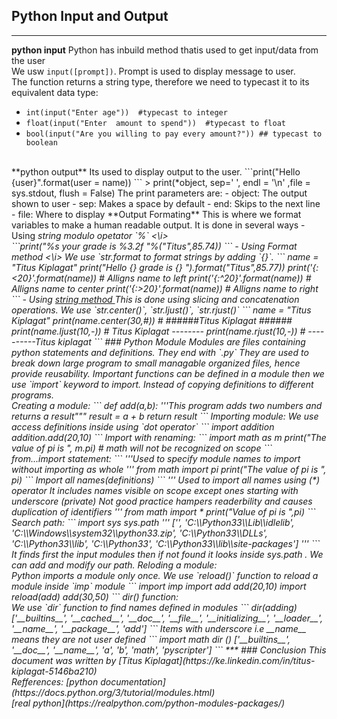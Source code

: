 ## Python Input and Output
***
 **python input**
Python has inbuild method thatis used to get input/data from the user <br/> We usw `input([prompt])`. Prompt is used to display message to user. <br/>
The function returns a string type, therefore we need to typecast it to its equivalent data type:<br/>
-	```int(input("Enter age"))  #typecast to integer```
-	```float(input("Enter  amount to spend"))  #typecast to float```
-	```bool(input("Are you willing to pay every amount?")) ## typecast to boolean ```
<br/>
**python output**
Its used to display output to the user. ```print("Hello {user}".format(user = name)) ```
> print(*object, sep=' ', endl = '\n' ,file = sys.stdout, flush = False)
The print parameters are:
-				object: The output shown to user
-				sep: Makes a space by default
-				end: Skips to the next line
-				file: Where to display
**Output Formating**
This is where we format variables to make a human readable output. It is done in several ways
-		Using <i>string modulo opetator `%` <\i> <br/>
	```print("%s your grade is %3.2f "%("Titus",85.74)) ```
-		Using  <i> Format method <\i>
We use `str.format to format strings by adding `{}`.
	```
		name = "Titus Kiplagat"
		print("Hello {} grade is {} ").format("Titus",85.77))
		print('{:<20}'.format(name))	 	# Alligns name to left
		print('{:^20}'.format(name))		# Alligns name to center
		print('{:>20}'.format(name))	 	# Alligns name to right
	```
-	Using <u> string method </u>
This is done using slicing and concatenation operations.
We use `str.center()`, `str.ljust()`, `str.rjust()`
	```
		name = "Titus Kiplagat"
		print(name.center(30,#))	# ######Titus Kiplagat ######
		print(name.ljust(10,-))		# Titus Kiplagat --------
		print(name.rjust(10,-))		# ----------Titus kiplagat
	```
###		Python Module
Modules are files containing python statements and definitions. They end with `.py`
They are used to break down large program to small managable organized files, hence provide reusability.
Important functions can be defined in a module then we use `import` keyword to import. Instead of copying definitions to different programs.<br/>
Creating a module:
	```
		def add(a,b):
			'''This program adds two numbers 
			and returns a result"""
			result = a + b
			return result
	```
Importing module:
We use access definitions inside using  `dot operator`
	```
		import addition
		addition.add(20,10)
	```
Import with renaming:
	```
	   import math as m
	   print("The value of pi is  ", m.pi)		#  math will not be recognized on scope
	```
from...import statement:
	```
	   '''Used to specify module names to import without importing as whole
	   '''
	     from math import pi
	     print("The value of pi is ", pi)
	```
Import all names(definitions)
	```
	   ''' Used to import all names using (*) operator
	     It includes names visible on scope except
	     ones starting with underscore (private)
	     Not good practice hampers readerbility and causes duplication of identifiers
	   '''
	   from math import  *
	   print("Value of pi is ",pi)
	```
Search path:
	```
	   import sys
	    sys.path
	     '''
	     ['',
	     'C:\\Python33\\Lib\\idlelib',
	     'C:\\Windows\\system32\\python33.zip',
	     'C:\\Python33\\DLLs',
	     'C:\\Python33\\lib',
	     'C:\\Python33',
	     'C:\\Python33\\lib\\site-packages']
	     '''
	```
It finds first  the input modules then if not found it looks inside sys.path . We can add and modify our path.
Reloding a module:<br/>
Python imports a module only once. We use `reload()` function to reload a module inside `imp` module
	```
	   import imp
	   import add
	   add(20,10)
	   import reload(add)
	   add(30,50)
	```
dir() function:<br/>
We use `dir` function to find names defined in  modules
	```
		dir(adding)
		['__builtins__',
		'__cached__',
		'__doc__',
		'__file__',
		'__initializing__',
		'__loader__',
		'__name__',
		'__package__',
		'add']
	```
	  Items with underscore i.e  __name__ means they are not user defined
	```
	   import math
	   dir ()
	   ['__builtins__', '__doc__', '__name__', 'a', 'b', 'math', 'pyscripter']
	```
***
### Conclusion
This document was written by [Titus Kiplagat](https://ke.linkedin.com/in/titus-kiplagat-5146ba210) <br/>
Refferences:
[python documentation](https://docs.python.org/3/tutorial/modules.html)<br/>
[real python](https://realpython.com/python-modules-packages/)
